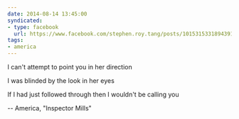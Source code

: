 ```yaml
---
date: 2014-08-14 13:45:00
syndicated:
- type: facebook
  url: https://www.facebook.com/stephen.roy.tang/posts/10153153318943912
tags:
- america
---
```


I can't attempt to point you in her direction  

I was blinded by the look in her eyes  

If I had just followed through then I wouldn't be calling you

-- America, "Inspector Mills"